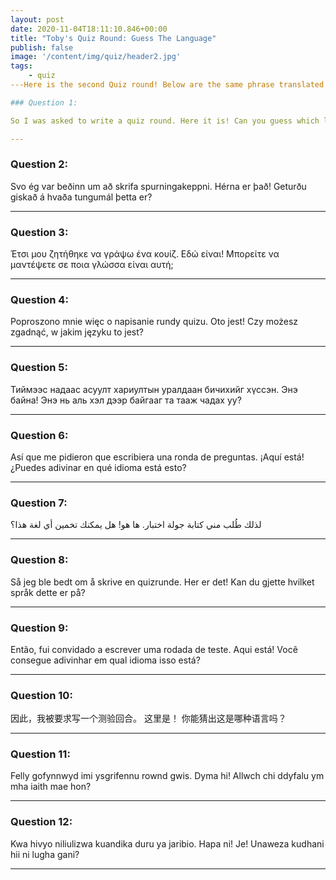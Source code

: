 ```yaml
---
layout: post
date: 2020-11-04T18:11:10.846+00:00
title: "Toby's Quiz Round: Guess The Language"
publish: false
image: '/content/img/quiz/header2.jpg'
tags:
    - quiz
---Here is the second Quiz round! Below are the same phrase translated into different languages - can you tell me the language?

### Question 1:

So I was asked to write a quiz round. Here it is! Can you guess which language this is in?

---
```


### Question 2:

Svo ég var beðinn um að skrifa spurningakeppni. Hérna er það! Geturðu giskað á hvaða tungumál þetta er?

---

### Question 3:

Έτσι μου ζητήθηκε να γράψω ένα κουίζ. Εδώ είναι! Μπορείτε να μαντέψετε σε ποια γλώσσα είναι αυτή;

---

### Question 4:

Poproszono mnie więc o napisanie rundy quizu. Oto jest! Czy możesz zgadnąć, w jakim języku to jest?

---

### Question 5:

Тиймээс надаас асуулт хариултын уралдаан бичихийг хүссэн. Энэ байна! Энэ нь аль хэл дээр байгааг та тааж чадах уу?

---

### Question 6:

Así que me pidieron que escribiera una ronda de preguntas. ¡Aquí está! ¿Puedes adivinar en qué idioma está esto?

---

### Question 7:

لذلك طُلب مني كتابة جولة اختبار. ها هو! هل يمكنك تخمين أي لغة هذا؟

---

### Question 8:

Så jeg ble bedt om å skrive en quizrunde. Her er det! Kan du gjette hvilket språk dette er på?

---

### Question 9:

Então, fui convidado a escrever uma rodada de teste. Aqui está! Você consegue adivinhar em qual idioma isso está?

---

### Question 10:

因此，我被要求写一个测验回合。 这里是！ 你能猜出这是哪种语言吗？

---

### Question 11:

Felly gofynnwyd imi ysgrifennu rownd gwis. Dyma hi! Allwch chi ddyfalu ym mha iaith mae hon?

---

### Question 12:

Kwa hivyo niliulizwa kuandika duru ya jaribio. Hapa ni! Je! Unaweza kudhani hii ni lugha gani?

---
